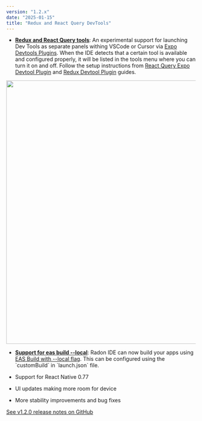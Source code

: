 ```yaml
---
version: "1.2.x"
date: "2025-01-15"
title: "Redux and React Query DevTools"
---
```


- [**Redux and React Query tools**](/docs/features/dev-tools#redux-via-expo-devtools-plugin): An experimental support for launching Dev Tools as separate panels withing VSCode or Cursor via [Expo Devtools Plugins](https://docs.expo.dev/debugging/devtools-plugins/). When the IDE detects that a certain tool is available and configured properly, it will be listed in the tools menu where you can turn it on and off. Follow the setup instructions from [React Query Expo Devtool Plugin](https://docs.expo.dev/debugging/devtools-plugins/#react-query) and [Redux Devtool Plugin](https://docs.expo.dev/debugging/devtools-plugins/#redux) guides.

<img
  width="700"
  src="/img/docs/ide_devtools_expo_redux.png"
  className="shadow-image changelog-item"
/>

- [**Support for eas build --local**](/docs/guides/configuration#custom-build-settings): Radon IDE can now build your apps using [EAS Build with --local flag](https://docs.expo.dev/build-reference/local-builds/). This can be configured using the \`customBuild\` in \`launch.json\` file.

- Support for React Native 0.77

- UI updates making more room for device

- More stability improvements and bug fixes

[See v1.2.0 release notes on GitHub](https://github.com/software-mansion/radon-ide/releases/tag/v1.2.0)
